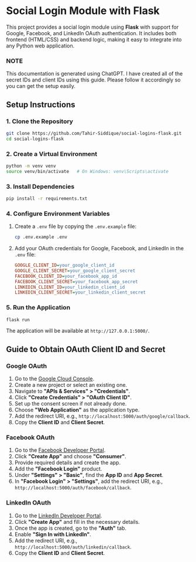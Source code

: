 # Social Login Module with Flask

This project provides a social login module using **Flask** with support for Google, Facebook, and LinkedIn OAuth authentication. It includes both frontend (HTML/CSS) and backend logic, making it easy to integrate into any Python web application.

### **NOTE**
This documentation is generated using ChatGPT. I have created all of the secret IDs and client IDs using this guide. Please follow it accordingly so you can get the setup easily.

## **Setup Instructions**

### **1. Clone the Repository**
```bash
git clone https://github.com/Tahir-Siddique/social-logins-flask.git
cd social-logins-flask
```

### **2. Create a Virtual Environment**
```bash
python -m venv venv
source venv/bin/activate   # On Windows: venv\Scripts\activate
```

### **3. Install Dependencies**
```bash
pip install -r requirements.txt
```

### **4. Configure Environment Variables**
1. Create a `.env` file by copying the `.env.example` file:
   ```bash
   cp .env.example .env
   ```
2. Add your OAuth credentials for Google, Facebook, and LinkedIn in the `.env` file:
   ```ini
   GOOGLE_CLIENT_ID=your_google_client_id
   GOOGLE_CLIENT_SECRET=your_google_client_secret
   FACEBOOK_CLIENT_ID=your_facebook_app_id
   FACEBOOK_CLIENT_SECRET=your_facebook_app_secret
   LINKEDIN_CLIENT_ID=your_linkedin_client_id
   LINKEDIN_CLIENT_SECRET=your_linkedin_client_secret
   ```

### **5. Run the Application**
```bash
flask run
```
The application will be available at `http://127.0.0.1:5000/`.

## **Guide to Obtain OAuth Client ID and Secret**

### **Google OAuth**
1. Go to the [Google Cloud Console](https://console.cloud.google.com/).
2. Create a new project or select an existing one.
3. Navigate to **"APIs & Services" > "Credentials"**.
4. Click **"Create Credentials" > "OAuth Client ID"**.
5. Set up the consent screen if not already done.
6. Choose **"Web Application"** as the application type.
7. Add the redirect URI, e.g., `http://localhost:5000/auth/google/callback`.
8. Copy the **Client ID** and **Client Secret**.

### **Facebook OAuth**
1. Go to the [Facebook Developer Portal](https://developers.facebook.com/).
2. Click **"Create App"** and choose **"Consumer"**.
3. Provide required details and create the app.
4. Add the **"Facebook Login"** product.
5. Under **"Settings" > "Basic"**, find the **App ID** and **App Secret**.
6. In **"Facebook Login" > "Settings"**, add the redirect URI, e.g., `http://localhost:5000/auth/facebook/callback`.

### **LinkedIn OAuth**
1. Go to the [LinkedIn Developer Portal](https://www.linkedin.com/developers/).
2. Click **"Create App"** and fill in the necessary details.
3. Once the app is created, go to the **"Auth"** tab.
4. Enable **"Sign In with LinkedIn"**.
5. Add the redirect URI, e.g., `http://localhost:5000/auth/linkedin/callback`.
6. Copy the **Client ID** and **Client Secret**.

